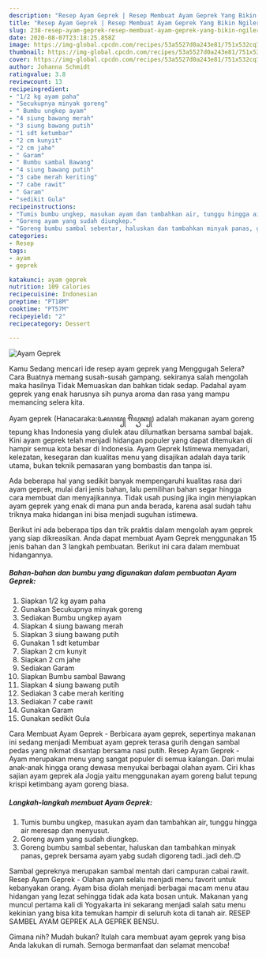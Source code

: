 ```yaml
---
description: "Resep Ayam Geprek | Resep Membuat Ayam Geprek Yang Bikin Ngiler"
title: "Resep Ayam Geprek | Resep Membuat Ayam Geprek Yang Bikin Ngiler"
slug: 238-resep-ayam-geprek-resep-membuat-ayam-geprek-yang-bikin-ngiler
date: 2020-08-07T23:18:25.858Z
image: https://img-global.cpcdn.com/recipes/53a5527d0a243e81/751x532cq70/ayam-geprek-foto-resep-utama.jpg
thumbnail: https://img-global.cpcdn.com/recipes/53a5527d0a243e81/751x532cq70/ayam-geprek-foto-resep-utama.jpg
cover: https://img-global.cpcdn.com/recipes/53a5527d0a243e81/751x532cq70/ayam-geprek-foto-resep-utama.jpg
author: Johanna Schmidt
ratingvalue: 3.8
reviewcount: 13
recipeingredient:
- "1/2 kg ayam paha"
- "Secukupnya minyak goreng"
- " Bumbu ungkep ayam"
- "4 siung bawang merah"
- "3 siung bawang putih"
- "1 sdt ketumbar"
- "2 cm kunyit"
- "2 cm jahe"
- " Garam"
- " Bumbu sambal Bawang"
- "4 siung bawang putih"
- "3 cabe merah keriting"
- "7 cabe rawit"
- " Garam"
- "sedikit Gula"
recipeinstructions:
- "Tumis bumbu ungkep, masukan ayam dan tambahkan air, tunggu hingga air meresap dan menyusut."
- "Goreng ayam yang sudah diungkep."
- "Goreng bumbu sambal sebentar, haluskan dan tambahkan minyak panas, geprek bersama ayam yabg sudah digoreng tadi..jadi deh.😊"
categories:
- Resep
tags:
- ayam
- geprek

katakunci: ayam geprek 
nutrition: 109 calories
recipecuisine: Indonesian
preptime: "PT18M"
cooktime: "PT57M"
recipeyield: "2"
recipecategory: Dessert

---
```



![Ayam Geprek](https://img-global.cpcdn.com/recipes/53a5527d0a243e81/751x532cq70/ayam-geprek-foto-resep-utama.jpg)

Kamu Sedang mencari ide resep ayam geprek yang Menggugah Selera? Cara Buatnya memang susah-susah gampang. sekiranya salah mengolah maka hasilnya Tidak Memuaskan dan bahkan tidak sedap. Padahal ayam geprek yang enak harusnya sih punya aroma dan rasa yang mampu memancing selera kita.

Ayam geprek (Hanacaraka:ꦄꦪꦩ꧀ ꦒꦼꦥꦽꦏ꧀) adalah makanan ayam goreng tepung khas Indonesia yang diulek atau dilumatkan bersama sambal bajak. Kini ayam geprek telah menjadi hidangan populer yang dapat ditemukan di hampir semua kota besar di Indonesia. Ayam Geprek Istimewa menyadari, kelezatan, kesegaran dan kualitas menu yang disajikan adalah daya tarik utama, bukan teknik pemasaran yang bombastis dan tanpa isi.

Ada beberapa hal yang sedikit banyak mempengaruhi kualitas rasa dari ayam geprek, mulai dari jenis bahan, lalu pemilihan bahan segar hingga cara membuat dan menyajikannya. Tidak usah pusing jika ingin menyiapkan ayam geprek yang enak di mana pun anda berada, karena asal sudah tahu triknya maka hidangan ini bisa menjadi suguhan istimewa.


Berikut ini ada beberapa tips dan trik praktis dalam mengolah ayam geprek yang siap dikreasikan. Anda dapat membuat Ayam Geprek menggunakan 15 jenis bahan dan 3 langkah pembuatan. Berikut ini cara dalam membuat hidangannya.

<!--inarticleads1-->

##### Bahan-bahan dan bumbu yang digunakan dalam pembuatan Ayam Geprek:

1. Siapkan 1/2 kg ayam paha
1. Gunakan Secukupnya minyak goreng
1. Sediakan  Bumbu ungkep ayam
1. Siapkan 4 siung bawang merah
1. Siapkan 3 siung bawang putih
1. Gunakan 1 sdt ketumbar
1. Siapkan 2 cm kunyit
1. Siapkan 2 cm jahe
1. Sediakan  Garam
1. Siapkan  Bumbu sambal Bawang
1. Siapkan 4 siung bawang putih
1. Sediakan 3 cabe merah keriting
1. Sediakan 7 cabe rawit
1. Gunakan  Garam
1. Gunakan sedikit Gula


Cara Membuat Ayam Geprek - Berbicara ayam geprek, sepertinya makanan ini sedang menjadi Membuat ayam geprek terasa gurih dengan sambal pedas yang nikmat disantap bersama nasi putih. Resep Ayam Geprek - Ayam merupakan menu yang sangat populer di semua kalangan. Dari mulai anak-anak hingga orang dewasa menyukai berbagai olahan ayam. Ciri khas sajian ayam geprek ala Jogja yaitu menggunakan ayam goreng balut tepung krispi ketimbang ayam goreng biasa. 

<!--inarticleads2-->

##### Langkah-langkah membuat Ayam Geprek:

1. Tumis bumbu ungkep, masukan ayam dan tambahkan air, tunggu hingga air meresap dan menyusut.
1. Goreng ayam yang sudah diungkep.
1. Goreng bumbu sambal sebentar, haluskan dan tambahkan minyak panas, geprek bersama ayam yabg sudah digoreng tadi..jadi deh.😊


Sambal gepreknya merupakan sambal mentah dari campuran cabai rawit. Resep Ayam Geprek - Olahan ayam selalu menjadi menu favorit untuk kebanyakan orang. Ayam bisa diolah menjadi berbagai macam menu atau hidangan yang lezat sehingga tidak ada kata bosan untuk. Makanan yang muncul pertama kali di Yogyakarta ini sekarang menjadi salah satu menu kekinian yang bisa kita temukan hampir di seluruh kota di tanah air. RESEP SAMBEL AYAM GEPREK ALA GEPREK BENSU. 

Gimana nih? Mudah bukan? Itulah cara membuat ayam geprek yang bisa Anda lakukan di rumah. Semoga bermanfaat dan selamat mencoba!
